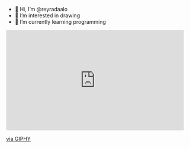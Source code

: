 - 👋 Hi, I’m @reyradaalo
- 👀 I’m interested in drawing 
- 🌱 I’m currently learning programming


<!---
reyradaalo/reyradaalo is a ✨ special ✨ repository because its `README.md` (this file) appears on your GitHub profile.
You can click the Preview link to take a look at your changes.
--->
<iframe src="https://giphy.com/embed/RbDKaczqWovIugyJmW" width="480" height="270" frameBorder="0" class="giphy-embed" allowFullScreen></iframe><p><a href="https://giphy.com/gifs/looneytunesworldofmayhem-world-of-mayhem-looney-tunes-ltwom-RbDKaczqWovIugyJmW">via GIPHY</a></p>
